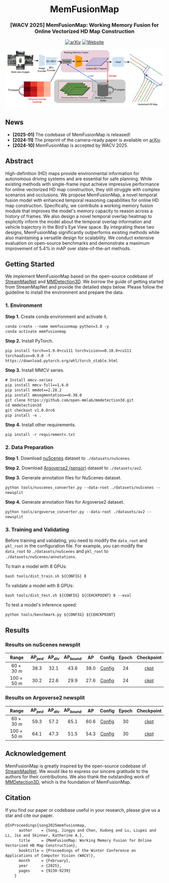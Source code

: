 <div align="center">
  <h1>MemFusionMap</h1>
  
  <h3>[WACV 2025] MemFusionMap: Working Memory Fusion for Online Vectorized HD Map Construction </h3>
  
  [![arXiv](https://img.shields.io/badge/arXiv-Paper-<COLOR>.svg)](https://arxiv.org/abs/2308.12570)
  [![Website](https://img.shields.io/badge/website-%3CCOLOR%3E.svg)](https://song-jingyu.github.io/MemFusionMap/)

  <img src="./resources/Overview.svg" width="950px">
</div>

## News
- **[2025-01]** The codebase of MemFusionMap is released!
- **[2024-11]** The preprint of the camera-ready paper is available on [arXiv](https://arxiv.org/abs/2409.18737).
- **[2024-10]** MemFusionMap is accepted by WACV 2025.

## Abstract
High-definition (HD) maps provide environmental information for autonomous driving systems and are essential for safe planning. While existing methods with single-frame input achieve impressive performance for online vectorized HD map construction, they still struggle with complex scenarios and occlusions. We propose MemFusionMap, a novel temporal fusion model with enhanced temporal reasoning capabilities for online HD map construction. Specifically, we contribute a working memory fusion module that improves the model's memory capacity to reason across a history of frames. We also design a novel temporal overlap heatmap to explicitly inform the model about the temporal overlap information and vehicle trajectory in the Bird's Eye View space. By integrating these two designs, MemFusionMap significantly outperforms existing methods while also maintaining a versatile design for scalability. We conduct extensive evaluation on open-source benchmarks and demonstrate a maximum improvement of 5.4% in mAP over state-of-the-art methods.

## Getting Started
We implement MemFusionMap based on the open-source codebase of [StreamMapNet](https://github.com/yuantianyuan01/StreamMapNet) and [MMDetection3D](https://github.com/open-mmlab/mmdetection3d). We borrow the guide of getting started from StreamMapNet and provide the detailed steps below. Please follow the guideline to install the environment and prepare the data.

### 1. Environment
**Step 1.** Create conda environment and activate it.

```
conda create --name memfusionmap python=3.8 -y
conda activate memfusionmap
```

**Step 2.** Install PyTorch.

```
pip install torch==1.9.0+cu111 torchvision==0.10.0+cu111 torchaudio==0.9.0 -f https://download.pytorch.org/whl/torch_stable.html
```

**Step 3.** Install MMCV series.

```
# Install mmcv-series
pip install mmcv-full==1.6.0
pip install mmdet==2.28.2
pip install mmsegmentation==0.30.0
git clone https://github.com/open-mmlab/mmdetection3d.git
cd mmdetection3d
git checkout v1.0.0rc6 
pip install -e .
```

**Step 4.** Install other requirements.

```
pip install -r requirements.txt
```

### 2. Data Preparation
**Step 1.** Download [nuScenes](https://www.nuscenes.org/download) dataset to `./datasets/nuScenes`.

**Step 2.** Download [Argoverse2 (sensor)](https://argoverse.github.io/user-guide/getting_started.html#download-the-datasets) dataset to `./datasets/av2`.

**Step 3.** Generate annotation files for NuScenes dataset.

```
python tools/nuscenes_converter.py --data-root ./datasets/nuScenes --newsplit
```

**Step 4.** Generate annotation files for Argoverse2 dataset.

```
python tools/argoverse_converter.py --data-root ./datasets/av2 --newsplit
```

### 3. Training and Validating
Before training and validating, you need to modify the `data_root` and `pkl_root` in the configuration file. For example, you can modify the `data_root` to `./datasets/nuScenes` and `pkl_root` to `./datasets/nuScenes/annotations`.

To train a model with 8 GPUs:

```
bash tools/dist_train.sh ${CONFIG} 8
```

To validate a model with 8 GPUs:

```
bash tools/dist_test.sh ${CONFIG} ${CEHCKPOINT} 8 --eval
```

To test a model's inference speed:

```
python tools/benchmark.py ${CONFIG} ${CEHCKPOINT}
```

## Results

### Results on nuScenes newsplit
| Range            | $\mathrm{AP}_{ped}$ | $\mathrm{AP}_{div}$ | $\mathrm{AP}_{bound}$ | $\mathrm{AP}$ | Config                                                      | Epoch | Checkpoint                                                                                              |
|:----------------:|:-------------------:|:-------------------:|:---------------------:|:------------:|:------------------------------------------------------------:|:-----:|:--------------------------------------------------------------------------------------------------------:|
| $60\times 30\ m$ | 38.3               | 32.1               | 43.6                 | 38.0         | [Config](./plugin/configs/memfusionmap_nusc_newsplit_480_60x30_24e.py)    | 24    | [ckpt](https://drive.google.com/file/d/1fYPzpkbo_QNsHAA_j2SBhZ0DMFoE2Vly/view?usp=sharing)            |
| $100\times 50\ m$| 30.2               | 22.6               | 29.9                 | 27.6         | [Config](./plugin/configs/memfusionmap_nusc_newsplit_480_100x50_24e.py)   | 24    | [ckpt](https://drive.google.com/file/d/1pGnt4H4Bz3CBlpg02krI11qXInityUUy/view?usp=sharing)            |

### Results on Argoverse2 newsplit
| Range            | $\mathrm{AP}_{ped}$ | $\mathrm{AP}_{div}$ | $\mathrm{AP}_{bound}$ | $\mathrm{AP}$ | Config                                                     | Epoch | Checkpoint                                                                                             |
|:----------------:|:-------------------:|:-------------------:|:---------------------:|:------------:|:----------------------------------------------------------:|:-----:|:-------------------------------------------------------------------------------------------------------:|
| $60\times 30\ m$ | 59.3               | 57.2               | 65.1                 | 60.6         | [Config](./plugin/configs/memfusionmap_av2_newsplit_608_60x30_30e.py)   | 30    | [ckpt](https://drive.google.com/file/d/1HgS3kCWGAJDWlHV6df6JZ8c3f5_lLRbz/view?usp=sharing)           |
| $100\times 50\ m$| 64.1               | 47.3               | 51.5                 | 54.3         | [Config](./plugin/configs/memfusionmap_av2_newsplit_608_100x50_30e.py5)  | 30    | [ckpt](https://drive.google.com/file/d/1UQ7noNyOhSzfN4IDUxiOshNSZzNVrBgj/view?usp=sharing)           |

<!-- ### Results on NuScenes oldsplit
| Range | $\mathrm{AP}_{ped}$ | $\mathrm{AP}_{div}$| $\mathrm{AP}_{bound}$ | $\mathrm{AP}$ | Config | Epoch | Checkpoint |
| :---: |   :---:  |  :---:  | :---:      |:---:|:---:|:---:   | :---:      |
| $60\times 30\ m$ | 61.7| 66.3 | 62.1 | 63.4 | [Config](./plugin/configs/nusc_baseline_480_60x30_30e.py) | 30| [ckpt](https://drive.google.com/file/d/1-n6DGu23KkSO8PFfJ01ofmtUed0zOMZ_/view?usp=share_link)| -->

## Acknowledgement
MemFusionMap is greatly inspired by the open-source codebase of [StreamMapNet](https://github.com/yuantianyuan01/StreamMapNet). We would like to express our sincere gratitude to the authors for their contributions. We also thank the outstanding work of [MMDetection3D](https://github.com/open-mmlab/mmdetection3d), which is the foundation of MemFusionMap.

## Citation
If you find our paper or codebase useful in your research, please give us a star and cite our paper.
```
@InProceedings{song2025memfusionmap,
      author    = {Song, Jingyu and Chen, Xudong and Lu, Liupei and Li, Jie and Skinner, Katherine A.},
      title     = {MemFusionMap: Working Memory Fusion for Online Vectorized HD Map Construction},
      booktitle = {Proceedings of the Winter Conference on Applications of Computer Vision (WACV)},
      month     = {February},
      year      = {2025},
      pages     = {9230-9239}
    }
```
